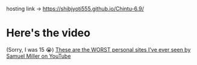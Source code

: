 hosting link -> https://shibjyoti555.github.io/Chintu-6.9/
# Here's the video
(Sorry, I was 15 😭)
[These are the WORST personal sites I've ever seen by Samuel Miller on YouTube](https://youtu.be/oFTfJnYGj58?si=OZ_fRbWzkxOp9z96&t=449)
